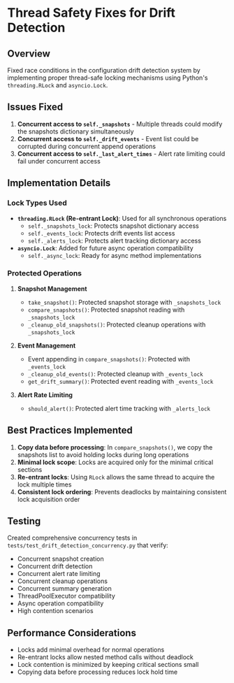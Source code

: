 # Thread Safety Fixes for Drift Detection

## Overview

Fixed race conditions in the configuration drift detection system by implementing proper thread-safe locking mechanisms using Python's `threading.RLock` and `asyncio.Lock`.

## Issues Fixed

1. **Concurrent access to `self._snapshots`** - Multiple threads could modify the snapshots dictionary simultaneously
2. **Concurrent access to `self._drift_events`** - Event list could be corrupted during concurrent append operations
3. **Concurrent access to `self._last_alert_times`** - Alert rate limiting could fail under concurrent access

## Implementation Details

### Lock Types Used

- **`threading.RLock` (Re-entrant Lock)**: Used for all synchronous operations
  - `self._snapshots_lock`: Protects snapshot dictionary access
  - `self._events_lock`: Protects drift events list access
  - `self._alerts_lock`: Protects alert tracking dictionary access
- **`asyncio.Lock`**: Added for future async operation compatibility
  - `self._async_lock`: Ready for async method implementations

### Protected Operations

1. **Snapshot Management**

   - `take_snapshot()`: Protected snapshot storage with `_snapshots_lock`
   - `compare_snapshots()`: Protected snapshot reading with `_snapshots_lock`
   - `_cleanup_old_snapshots()`: Protected cleanup operations with `_snapshots_lock`

2. **Event Management**

   - Event appending in `compare_snapshots()`: Protected with `_events_lock`
   - `_cleanup_old_events()`: Protected cleanup with `_events_lock`
   - `get_drift_summary()`: Protected event reading with `_events_lock`

3. **Alert Rate Limiting**
   - `should_alert()`: Protected alert time tracking with `_alerts_lock`

## Best Practices Implemented

1. **Copy data before processing**: In `compare_snapshots()`, we copy the snapshots list to avoid holding locks during long operations
2. **Minimal lock scope**: Locks are acquired only for the minimal critical sections
3. **Re-entrant locks**: Using `RLock` allows the same thread to acquire the lock multiple times
4. **Consistent lock ordering**: Prevents deadlocks by maintaining consistent lock acquisition order

## Testing

Created comprehensive concurrency tests in `tests/test_drift_detection_concurrency.py` that verify:

- Concurrent snapshot creation
- Concurrent drift detection
- Concurrent alert rate limiting
- Concurrent cleanup operations
- Concurrent summary generation
- ThreadPoolExecutor compatibility
- Async operation compatibility
- High contention scenarios

## Performance Considerations

- Locks add minimal overhead for normal operations
- Re-entrant locks allow nested method calls without deadlock
- Lock contention is minimized by keeping critical sections small
- Copying data before processing reduces lock hold time

